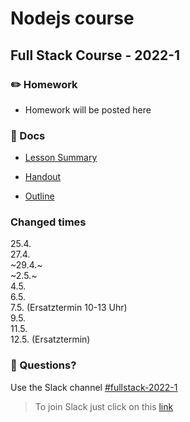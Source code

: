 # Nodejs course
## Full Stack Course - 2022-1

### ✏️ Homework

- Homework will be posted here

### 📄 Docs

- [Lesson Summary](docs/summary.md)

- [Handout](<docs/Handout - Node.js.pdf>)

- [Outline](<docs/Outline - Node.js.pdf>)


### Changed times

25.4.<br/>
27.4.<br/>
~29.4.~<br/>
~2.5.~<br/>
4.5.<br/>
6.5.<br/>
7.5. (Ersatztermin 10-13 Uhr)<br/>
9.5. <br/>
11.5.<br/>
12.5. (Ersatztermin)


### 🤔 Questions?

Use the Slack channel [#fullstack-2022-1](https://hamburgcodingschool.slack.com/archives/C02TX7C3SQH)

> To join Slack just click on this [link](https://hamburgcodingschool.slack.com/join/shared_invite/enQtMjczNDI3OTE4NzIwLTE2ZmNkNDk5YTg3MDFlOTY2ZmU2YzU5YTU4MTNhNDg4MTRhNTMwYzFiNTdlOTdhYzllYzg5YmVkYzljNWExY2U#/)
